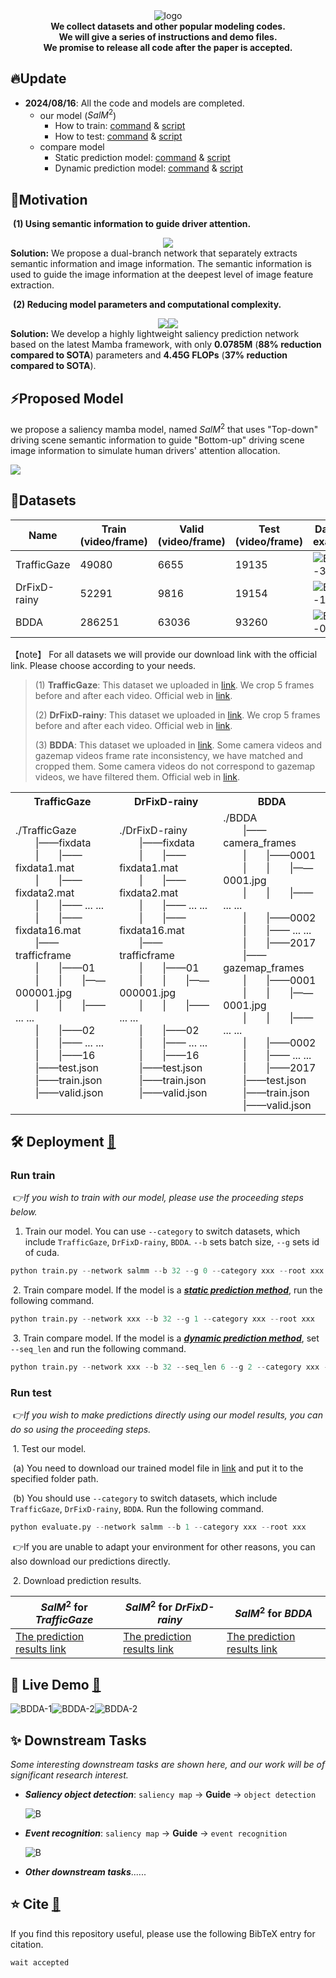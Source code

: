 <div align="center">
  <img src="fig\title_logo.jpg" alt="logo" width="auto" height="auto" />
  <br/>
<b>We collect datasets and other popular modeling codes.</b>
  <br/>
<b>We will give a series of instructions and demo files.</b>
  <br/>
<b>We promise to release all code after the paper is accepted.</b>
</div>

## 🔥Update

- **2024/08/16**: All the code and models are completed.
  - our model ($SalM^2$)
    - How to train:  [command](#Run-train ) & [script](#Run-train )
    - How to test:  [command](#Run-test ) & [script](#Run-test )
  - compare model
    - Static prediction model:  [command](#Run-train ) & [script](#Run-train )
    - Dynamic prediction model:  [command](#Run-train ) & [script](#Run-train )

## 💬Motivation

​	**(1) Using semantic information to guide driver attention.**
<div align="center">
<img src="fig\Motivation1.png" width="auto" height="auto" />
</div>
<b>Solution:</b> We propose a dual-branch network that separately extracts semantic information and image information. The semantic information is used to guide the image information at the deepest level of image feature extraction.

​	**(2) Reducing model parameters and computational complexity.**
<div align="center">
<img src="fig\para_s.png" style="zoom: 100%;"><img src="fig\flops_s.png" style="zoom: 100%;">
</div>
<b>Solution:</b> We develop a highly lightweight saliency prediction network based on the latest Mamba framework, with only <b>0.0785M</b> (<b>88% reduction compared to SOTA</b>) parameters and <b>4.45G FLOPs</b> (<b>37% reduction compared to SOTA</b>).

## ⚡Proposed Model

we propose a saliency mamba model, named $SalM^2$ that uses "Top-down" driving scene semantic information to guide "Bottom-up" driving scene image information to simulate human drivers' attention allocation. 

<img src="fig\overview.png" style="zoom: 100%;">

## 📖Datasets
<div align="center">
<table>
  <thead>
    <tr>
      <th>Name</th>
      <th>Train (video/frame)</th>
      <th>Valid (video/frame)</th>
      <th>Test (video/frame)</th>
      <th>Dataset example</th>
    </tr>
  </thead>
  <tbody>
    <tr>
      <td>TrafficGaze</td>
      <td>49080</td>
      <td>6655</td>
      <td>19135</td>
      <td><img src="fig/TrafficGaze-example.gif" alt="BDDA-3" style="zoom:100%;" /></td>
    </tr>
    <tr>
      <td>DrFixD-rainy</td>
      <td>52291</td>
      <td>9816</td>
      <td>19154</td>
      <td><img src="fig/DrFixD-rainy-example.gif" alt="BDDA-1" style="zoom:100%;" /></td>
    </tr>
    <tr>
      <td>BDDA</td>
      <td>286251</td>
      <td>63036</td>
      <td>93260</td>
      <td><img src="fig/BDDA-example.gif" alt="BDDA-0" style="zoom:100%;" /></td>
    </tr>
  </tbody>
</table>
</div>
【note】 For all datasets we will provide our download link with the official link. Please choose according to your needs.

> (1) **TrafficGaze**: This dataset we uploaded in [link](www.baidu.com "Download TrafficGaze"). We crop 5 frames before and after each video. Official web in [link](https://github.com/taodeng/CDNN-traffic-saliency "Official Traffic_Gaze").
>
> (2) **DrFixD-rainy**: This dataset we uploaded in [link](www.baidu.com "Download DrFixD-rainy"). We crop 5 frames before and after each video. Official web in [link](https://github.com/taodeng/DrFixD-rainy "Official DrFixD-rainy").
>
> (3) **BDDA**: This dataset we uploaded in [link](www.baidu.com "Download BDDA"). Some camera videos and gazemap videos frame rate inconsistency, we have matched and cropped them. Some camera videos do not correspond to gazemap videos, we have filtered them. Official web in [link](https://deepdrive.berkeley.edu/ "Official BDDA").

<div align="center">
<table style="width: 100%; table-layout: auto;">
  <tr>
    <th>TrafficGaze</th>
    <th>DrFixD-rainy</th>
    <th>BDDA</th>
  </tr>
  <tr>
    <td>
      ./TrafficGaze<br>
      &emsp;&emsp;|——fixdata<br>
      &emsp;&emsp;|&emsp;&emsp;|——fixdata1.mat<br>
      &emsp;&emsp;|&emsp;&emsp;|——fixdata2.mat<br>
      &emsp;&emsp;|&emsp;&emsp;|—— ... ...<br>
      &emsp;&emsp;|&emsp;&emsp;|——fixdata16.mat<br>
      &emsp;&emsp;|——trafficframe<br>
      &emsp;&emsp;|&emsp;&emsp;|——01<br>
      &emsp;&emsp;|&emsp;&emsp;|&emsp;&emsp;|——000001.jpg<br>
      &emsp;&emsp;|&emsp;&emsp;|&emsp;&emsp;|—— ... ...<br>
      &emsp;&emsp;|&emsp;&emsp;|——02<br>
      &emsp;&emsp;|&emsp;&emsp;|—— ... ...<br>
      &emsp;&emsp;|&emsp;&emsp;|——16<br>
      &emsp;&emsp;|——test.json<br>
      &emsp;&emsp;|——train.json<br>
      &emsp;&emsp;|——valid.json
    </td>
    <td>
      ./DrFixD-rainy<br>
      &emsp;&emsp;|——fixdata<br>
      &emsp;&emsp;|&emsp;&emsp;|——fixdata1.mat<br>
      &emsp;&emsp;|&emsp;&emsp;|——fixdata2.mat<br>
      &emsp;&emsp;|&emsp;&emsp;|—— ... ...<br>
      &emsp;&emsp;|&emsp;&emsp;|——fixdata16.mat<br>
      &emsp;&emsp;|——trafficframe<br>
      &emsp;&emsp;|&emsp;&emsp;|——01<br>
      &emsp;&emsp;|&emsp;&emsp;|&emsp;&emsp;|——000001.jpg<br>
      &emsp;&emsp;|&emsp;&emsp;|&emsp;&emsp;|—— ... ...<br>
      &emsp;&emsp;|&emsp;&emsp;|——02<br>
      &emsp;&emsp;|&emsp;&emsp;|—— ... ...<br>
      &emsp;&emsp;|&emsp;&emsp;|——16<br>
      &emsp;&emsp;|——test.json<br>
      &emsp;&emsp;|——train.json<br>
      &emsp;&emsp;|——valid.json
    </td>
    <td>
      ./BDDA<br>
      &emsp;&emsp;|——camera_frames<br>
      &emsp;&emsp;|&emsp;&emsp;|——0001<br>
      &emsp;&emsp;|&emsp;&emsp;|&emsp;&emsp;|——0001.jpg<br>
      &emsp;&emsp;|&emsp;&emsp;|&emsp;&emsp;|—— ... ...<br>
      &emsp;&emsp;|&emsp;&emsp;|——0002<br>
      &emsp;&emsp;|&emsp;&emsp;|—— ... ...<br>
      &emsp;&emsp;|&emsp;&emsp;|——2017<br>
      &emsp;&emsp;|——gazemap_frames<br>
      &emsp;&emsp;|&emsp;&emsp;|——0001<br>
      &emsp;&emsp;|&emsp;&emsp;|&emsp;&emsp;|——0001.jpg<br>
      &emsp;&emsp;|&emsp;&emsp;|&emsp;&emsp;|—— ... ...<br>
      &emsp;&emsp;|&emsp;&emsp;|——0002<br>
      &emsp;&emsp;|&emsp;&emsp;|—— ... ...<br>
      &emsp;&emsp;|&emsp;&emsp;|——2017<br>
      &emsp;&emsp;|——test.json<br>
      &emsp;&emsp;|——train.json<br>
      &emsp;&emsp;|——valid.json
    </td>
  </tr>
</table>
</div>

## 🛠️ Deployment **[🔁](#🔥Update)**

### 	Run train 

​	👉*If you wish to train with our model, please use the proceeding steps below.*

1. Train our model.  You can use `--category` to switch datasets, which include `TrafficGaze`, `DrFixD-rainy`, `BDDA`. `--b` sets batch size, `--g` sets id of cuda.

```python
python train.py --network salmm --b 32 --g 0 --category xxx --root xxx
```

​	2. Train compare model. If the model is a *<u>**static prediction method**</u>*, run the following command.

```python
python train.py --network xxx --b 32 --g 1 --category xxx --root xxx
```

​	3. Train compare model. If the model is a ***<u>dynamic prediction method</u>***, set `--seq_len` and run the following command.

```python
python train.py --network xxx --b 32 --seq_len 6 --g 2 --category xxx --root xxx
```

### 	Run test 

​	👉*If you wish to make predictions directly using our model results, you can do so using the proceeding steps.*

​	1. Test our model.

​		(a) You need to download our trained model file in [link](www.baidu.com "Download salmm model.tar") and put it to the specified folder path.

​		(b) You should use `--category` to switch datasets, which include `TrafficGaze`, `DrFixD-rainy`, `BDDA`. Run the following command.

```python
python evaluate.py --network salmm --b 1 --category xxx --root xxx
```

​	👉If you are unable to adapt your environment for other reasons, you can also download our predictions directly.

​	2. Download prediction results.

| $SalM^2$ for *TrafficGaze*                                   | $SalM^2$ for *DrFixD-rainy*                                  | $SalM^2$ for *BDDA*                                          |
| ------------------------------------------------------------ | ------------------------------------------------------------ | ------------------------------------------------------------ |
| [The prediction results link](www.baidu.com "Prediction TraffiGaze") | [The prediction results link](www.baidu.com "Prediction DrFixD-rainy") | [The prediction results link](www.baidu.com "Prediction BDDA") |

## 🚀 Live Demo **[🔁](#🔥Update)**

<img src="fig/demo-example1.gif" alt="BDDA-1" style="zoom:100%;" /><img src="fig/demo-example2.gif" alt="BDDA-2" style="zoom:100%;" /><img src="fig/demo-example3.gif" alt="BDDA-2" style="zoom:100%;" />

## ✨ Downstream Tasks

*Some interesting downstream tasks are shown here, and our work will be of significant research interest.*

- ***Saliency object detection***: `saliency map` → **Guide** → `object detection`

  <img src="fig/downstream_task1.png" alt="B" style="zoom:100%;" />

- ***Event recognition***: `saliency map` → **Guide** → `event recognition`

  <img src="fig/downstream_task2.png" alt="B" style="zoom:100%;" />

- ***Other downstream tasks***......

## ⭐️ Cite **[🔁](#🔥Update)**

If you find this repository useful, please use the following BibTeX entry for citation.

```python
wait accepted
```
